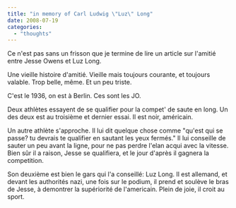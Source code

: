 ```yaml
---
title: "in memory of Carl Ludwig \"Luz\" Long"
date: 2008-07-19
categories: 
  - "thoughts"
---
```


Ce n'est pas sans un frisson que je termine de lire un article sur l'amitié entre Jesse Owens et Luz Long.

Une vieille histoire d'amitié. Vieille mais toujours courante, et toujours valable. Trop belle, même. Et un peu triste.

C'est le 1936, on est à Berlin. Ces sont les JO.

Deux athlètes essayent de se qualifier pour la compet' de saute en long. Un des deux est au troisième et dernier essai. Il est noir, américain.

Un autre athlète s'approche. Il lui dit quelque chose comme "qu'est qui se passe? tu devrais te qualifier en sautant les yeux fermés." Il lui conseille de sauter un peu avant la ligne, pour ne pas perdre l'elan acqui avec la vitesse. Bien sûr il a raison, Jesse se qualifiera, et le jour d'après il gagnera la competition.

Son deuxième est bien le gars qui l'a conseillé: Luz Long. Il est allemand, et devant les authorités nazi, une fois sur le podium, il prend et soulève le bras de Jesse, à demontrer la supériorité de l'americain. Plein de joie, il croit au sport.
